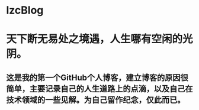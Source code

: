 # lzcBlog
# 天下断无易处之境遇，人生哪有空闲的光阴。
## 这是我的第一个GitHub个人博客，建立博客的原因很简单，主要记录自己的人生道路上的点滴，以及自己在技术领域的一些见解。为自己留作纪念，仅此而已。